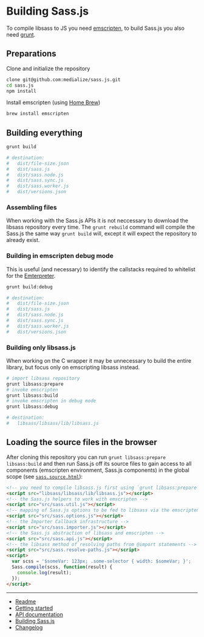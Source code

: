 # Building Sass.js

To compile libsass to JS you need [emscripten](http://emscripten.org), to build Sass.js you also need [grunt](http://gruntjs.com/).


## Preparations

Clone and initialize the repository

```bash
clone git@github.com:medialize/sass.js.git
cd sass.js
npm install
```

Install emscripten (using [Home Brew](http://brew.sh/))

```bash
brew install emscripten
```


## Building everything

```bash
grunt build

# destination:
#   dist/file-size.json
#   dist/sass.js
#   dist/sass.node.js
#   dist/sass.sync.js
#   dist/sass.worker.js
#   dist/versions.json
```

### Assembling files

When working with the Sass.js APIs it is not neccessary to download the libsass repository every time. The `grunt rebuild` command will compile the Sass.js the same way `grunt build` will, except it will expect the repository to already exist.

### Building in emscripten debug mode

This is useful (and necessary) to identify the callstacks required to whitelist for the [Emterpreter](https://github.com/kripken/emscripten/wiki/Emterpreter#emterpreter-async-run-synchronous-code).

```bash
grunt build:debug

# destination:
#   dist/file-size.json
#   dist/sass.js
#   dist/sass.node.js
#   dist/sass.sync.js
#   dist/sass.worker.js
#   dist/versions.json
```

### Building only libsass.js

When working on the C wrapper it may be unnecessary to build the entire library, but focus only on emscripting libsass instead.

```bash
# import libsass repository
grunt libsass:prepare
# invoke emscripten
grunt libsass:build
# invoke emscripten in debug mode
grunt libsass:debug

# destination:
#   libsass/libsass/lib/libsass.js
```


## Loading the source files in the browser

After cloning this repository you can run `grunt libsass:prepare libsass:build` and then run Sass.js off its source files to gain access to all components (emscripten environment, Sass.js components) in the global scope (see [`sass.source.html`](../sass.source.html)):

```html
<!-- you need to compile libsass.js first using `grunt libsass:prepare libsass:build` -->
<script src="libsass/libsass/lib/libsass.js"></script>
<!-- the Sass.js helpers to work with emscripten -->
<script src="src/sass.util.js"></script>
<!-- mapping of Sass.js options to be fed to libsass via the emscripten wrapper -->
<script src="src/sass.options.js"></script>
<!-- the Importer Callback infrastructure -->
<script src="src/sass.importer.js"></script>
<!-- the Sass.js abstraction of libsass and emscripten -->
<script src="src/sass.api.js"></script>
<!-- the libsass method of resolving paths from @import statements -->
<script src="src/sass.resolve-paths.js"></script>
<script>
  var scss = '$someVar: 123px; .some-selector { width: $someVar; }';
  Sass.compile(scss, function(result) {
    console.log(result);
  });
</script>
```

---

* [Readme](../README.md)
* [Getting started](./getting-started.md)
* [API documentation](./api.md)
* [Building Sass.js](./build.md)
* [Changelog](../CHANGELOG.md)
